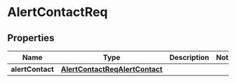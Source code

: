 # AlertContactReq

## Properties
Name | Type | Description | Notes
------------ | ------------- | ------------- | -------------
**alertContact** | [**AlertContactReqAlertContact**](AlertContactReqAlertContact.md) |  | 
